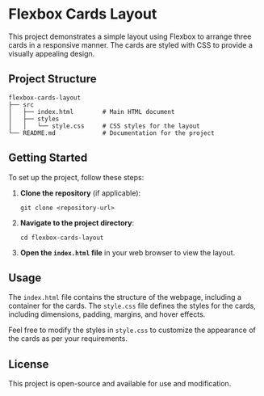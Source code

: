 # Flexbox Cards Layout

This project demonstrates a simple layout using Flexbox to arrange three cards in a responsive manner. The cards are styled with CSS to provide a visually appealing design.

## Project Structure

```
flexbox-cards-layout
├── src
│   ├── index.html        # Main HTML document
│   ├── styles
│   │   └── style.css     # CSS styles for the layout
└── README.md             # Documentation for the project
```

## Getting Started

To set up the project, follow these steps:

1. **Clone the repository** (if applicable):
   ```
   git clone <repository-url>
   ```

2. **Navigate to the project directory**:
   ```
   cd flexbox-cards-layout
   ```

3. **Open the `index.html` file** in your web browser to view the layout.

## Usage

The `index.html` file contains the structure of the webpage, including a container for the cards. The `style.css` file defines the styles for the cards, including dimensions, padding, margins, and hover effects.

Feel free to modify the styles in `style.css` to customize the appearance of the cards as per your requirements.

## License

This project is open-source and available for use and modification.